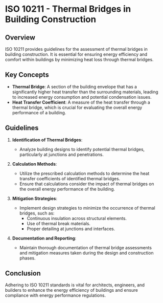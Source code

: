 # ISO 10211 - Thermal Bridges in Building Construction

## Overview
ISO 10211 provides guidelines for the assessment of thermal bridges in building construction. It is essential for ensuring energy efficiency and comfort within buildings by minimizing heat loss through thermal bridges.

## Key Concepts
- **Thermal Bridge**: A section of the building envelope that has a significantly higher heat transfer than the surrounding materials, leading to increased energy consumption and potential condensation issues.
- **Heat Transfer Coefficient**: A measure of the heat transfer through a thermal bridge, which is crucial for evaluating the overall energy performance of a building.

## Guidelines
1. **Identification of Thermal Bridges**: 
   - Analyze building designs to identify potential thermal bridges, particularly at junctions and penetrations.
   
2. **Calculation Methods**:
   - Utilize the prescribed calculation methods to determine the heat transfer coefficients of identified thermal bridges.
   - Ensure that calculations consider the impact of thermal bridges on the overall energy performance of the building.

3. **Mitigation Strategies**:
   - Implement design strategies to minimize the occurrence of thermal bridges, such as:
     - Continuous insulation across structural elements.
     - Use of thermal break materials.
     - Proper detailing at junctions and interfaces.

4. **Documentation and Reporting**:
   - Maintain thorough documentation of thermal bridge assessments and mitigation measures taken during the design and construction phases.

## Conclusion
Adhering to ISO 10211 standards is vital for architects, engineers, and builders to enhance the energy efficiency of buildings and ensure compliance with energy performance regulations.